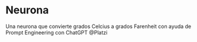 # Neurona
Una neurona que convierte grados Celcius a grados Farenheit con ayuda de Prompt Engineering con ChatGPT @Platzi  
